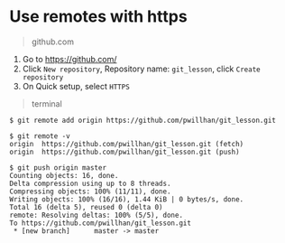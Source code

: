# Use remotes with https

> github.com

1. Go to https://github.com/
2. Click `New repository`, Repository name: `git_lesson`, click `Create repository`
3. On Quick setup, select `HTTPS`
 
> terminal

```
$ git remote add origin https://github.com/pwillhan/git_lesson.git

$ git remote -v
origin	https://github.com/pwillhan/git_lesson.git (fetch)
origin	https://github.com/pwillhan/git_lesson.git (push)

$ git push origin master
Counting objects: 16, done.
Delta compression using up to 8 threads.
Compressing objects: 100% (11/11), done.
Writing objects: 100% (16/16), 1.44 KiB | 0 bytes/s, done.
Total 16 (delta 5), reused 0 (delta 0)
remote: Resolving deltas: 100% (5/5), done.
To https://github.com/pwillhan/git_lesson.git
 * [new branch]      master -> master
```
